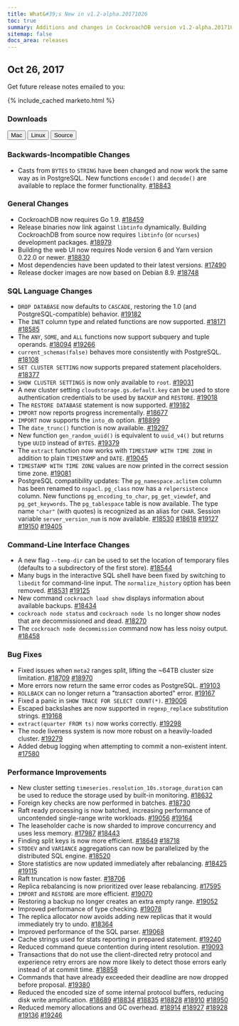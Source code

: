 ```yaml
---
title: What&#39;s New in v1.2-alpha.20171026
toc: true
summary: Additions and changes in CockroachDB version v1.2-alpha.20171026
sitemap: false
docs_area: releases 
---
```


## Oct 26, 2017

Get future release notes emailed to you:

{% include_cached marketo.html %}

### Downloads

<div id="os-tabs" class="clearfix os-tabs_button-outline-primary">
    <a href="https://binaries.cockroachdb.com/cockroach-v1.2-alpha.20171026.darwin-10.9-amd64.tgz"><button id="mac" data-eventcategory="mac-binary-release-notes">Mac</button></a>
    <a href="https://binaries.cockroachdb.com/cockroach-v1.2-alpha.20171026.linux-amd64.tgz"><button id="linux" data-eventcategory="linux-binary-release-notes">Linux</button></a>
    <a href="https://binaries.cockroachdb.com/cockroach-v1.2-alpha.20171026.src.tgz"><button id="source" data-eventcategory="source-release-notes">Source</button></a>
</div>

### Backwards-Incompatible Changes

- Casts from `BYTES` to `STRING` have been changed and now work the same way as in PostgreSQL. New functions `encode()` and `decode()` are available to replace the former functionality. [#18843](https://github.com/cockroachdb/cockroach/pull/18843)

### General Changes

- CockroachDB now requires Go 1.9. [#18459](https://github.com/cockroachdb/cockroach/pull/18459)
- Release binaries now link against `libtinfo` dynamically. Building CockroachDB from source now requires `libtinfo` (or `ncurses`) development packages. [#18979](https://github.com/cockroachdb/cockroach/pull/18979)
- Building the web UI now requires Node version 6 and Yarn version 0.22.0 or newer. [#18830](https://github.com/cockroachdb/cockroach/pull/18830)
- Most dependencies have been updated to their latest versions. [#17490](https://github.com/cockroachdb/cockroach/pull/17490)
- Release docker images are now based on Debian 8.9. [#18748](https://github.com/cockroachdb/cockroach/pull/18748)

### SQL Language Changes

- `DROP DATABASE` now defaults to `CASCADE`, restoring the 1.0 (and PostgreSQL-compatible) behavior. [#19182](https://github.com/cockroachdb/cockroach/pull/19182)
- The `INET` column type and related functions are now supported. [#18171](https://github.com/cockroachdb/cockroach/pull/18171) [#18585](https://github.com/cockroachdb/cockroach/pull/18585)
- The `ANY`, `SOME`, and `ALL` functions now support subquery and tuple operands. [#18094](https://github.com/cockroachdb/cockroach/pull/18094) [#19266](https://github.com/cockroachdb/cockroach/pull/19266)
- `current_schemas(false)` behaves more consistently with PostgreSQL. [#18108](https://github.com/cockroachdb/cockroach/pull/18108)
- `SET CLUSTER SETTING` now supports prepared statement placeholders. [#18377](https://github.com/cockroachdb/cockroach/pull/18377)
- `SHOW CLUSTER SETTINGS` is now only available to `root`. [#19031](https://github.com/cockroachdb/cockroach/pull/19031)
- A new cluster setting `cloudstorage.gs.default.key` can be used to store authentication credentials to be used by `BACKUP` and `RESTORE`. [#19018](https://github.com/cockroachdb/cockroach/pull/19018)
- The `RESTORE DATABASE` statement is now supported. [#19182](https://github.com/cockroachdb/cockroach/pull/19182)
- `IMPORT` now reports progress incrementally. [#18677](https://github.com/cockroachdb/cockroach/pull/18677)
- `IMPORT` now supports the `into_db` option. [#18899](https://github.com/cockroachdb/cockroach/pull/18899)
- The `date_trunc()` function is now available. [#19297](https://github.com/cockroachdb/cockroach/pull/19297)
- New function `gen_random_uuid()` is equivalent to `uuid_v4()` but returns type `UUID` instead of `BYTES`. [#19379](https://github.com/cockroachdb/cockroach/pull/19379)
- The `extract` function now works with `TIMESTAMP WITH TIME ZONE` in addition to plain `TIMESTAMP` and `DATE`. [#19045](https://github.com/cockroachdb/cockroach/pull/19045)
- `TIMESTAMP WITH TIME ZONE` values are now printed in the correct session time zone. [#19081](https://github.com/cockroachdb/cockroach/pull/19081)
- PostgreSQL compatibility updates: The `pg_namespace.aclitem` column has been renamed to `nspacl`. `pg_class` now  has a `relpersistence` column. New functions `pg_encoding_to_char`, `pg_get_viewdef`, and `pg_get_keywords`. The `pg_tablespace` table is now available. The type name `"char"` (with quotes) is recognized as an alias for `CHAR`. Session variable `server_version_num` is now available. [#18530](https://github.com/cockroachdb/cockroach/pull/18530) [#18618](https://github.com/cockroachdb/cockroach/pull/18618) [#19127](https://github.com/cockroachdb/cockroach/pull/19127) [#19150](https://github.com/cockroachdb/cockroach/pull/19150) [#19405](https://github.com/cockroachdb/cockroach/pull/19405)

### Command-Line Interface Changes

- A new flag `--temp-dir` can be used to set the location of temporary files (defaults to a subdirectory of the first store). [#18544](https://github.com/cockroachdb/cockroach/pull/18544)
- Many bugs in the interactive SQL shell have been fixed by switching to `libedit` for command-line input. The `normalize_history` option has been removed. [#18531](https://github.com/cockroachdb/cockroach/pull/18531) [#19125](https://github.com/cockroachdb/cockroach/pull/19125)
- New command `cockroach load show` displays information about available backups. [#18434](https://github.com/cockroachdb/cockroach/pull/18434)
- `cockroach node status` and `cockroach node ls` no longer show nodes that are decommissioned and dead. [#18270](https://github.com/cockroachdb/cockroach/pull/18270)
- The `cockroach node decommission` command now has less noisy output. [#18458](https://github.com/cockroachdb/cockroach/pull/18458)

### Bug Fixes

- Fixed issues when `meta2` ranges split, lifting the ~64TB cluster size limitation. [#18709](https://github.com/cockroachdb/cockroach/pull/18709) [#18970](https://github.com/cockroachdb/cockroach/pull/18970)
- More errors now return the same error codes as PostgreSQL. [#19103](https://github.com/cockroachdb/cockroach/pull/19103)
- `ROLLBACK` can no longer return a "transaction aborted" error. [#19167](https://github.com/cockroachdb/cockroach/pull/19167)
- Fixed a panic in `SHOW TRACE FOR SELECT COUNT(*)`. [#19006](https://github.com/cockroachdb/cockroach/pull/19006)
- Escaped backslashes are now supported in `regexp_replace` substitution strings. [#19168](https://github.com/cockroachdb/cockroach/pull/19168)
- `extract(quarter FROM ts)` now works correctly. [#19298](https://github.com/cockroachdb/cockroach/pull/19298)
- The node liveness system is now more robust on a heavily-loaded cluster. [#19279](https://github.com/cockroachdb/cockroach/pull/19279)
- Added debug logging when attempting to commit a non-existent intent. [#17580](https://github.com/cockroachdb/cockroach/pull/17580)

### Performance Improvements

- New cluster setting `timeseries.resolution_10s.storage_duration` can be used to reduce the storage used by built-in monitoring. [#18632](https://github.com/cockroachdb/cockroach/pull/18632)
- Foreign key checks are now performed in batches. [#18730](https://github.com/cockroachdb/cockroach/pull/18730)
- Raft ready processing is now batched, increasing performance of uncontended single-range write workloads. [#19056](https://github.com/cockroachdb/cockroach/pull/19056) [#19164](https://github.com/cockroachdb/cockroach/pull/19164)
- The leaseholder cache is now sharded to improve concurrency and uses less memory. [#17987](https://github.com/cockroachdb/cockroach/pull/17987) [#18443](https://github.com/cockroachdb/cockroach/pull/18443)
- Finding split keys is now more efficient. [#18649](https://github.com/cockroachdb/cockroach/pull/18649) [#18718](https://github.com/cockroachdb/cockroach/pull/18718)
- `STDDEV` and `VARIANCE` aggregations can now be parallelized by the distributed SQL engine. [#18520](https://github.com/cockroachdb/cockroach/pull/18520)
- Store statistics are now updated immediately after rebalancing. [#18425](https://github.com/cockroachdb/cockroach/pull/18425) [#19115](https://github.com/cockroachdb/cockroach/pull/19115)
- Raft truncation is now faster. [#18706](https://github.com/cockroachdb/cockroach/pull/18706)
- Replica rebalancing is now prioritized over lease rebalancing. [#17595](https://github.com/cockroachdb/cockroach/pull/17595)
- `IMPORT` and `RESTORE` are more efficient. [#19070](https://github.com/cockroachdb/cockroach/pull/19070)
- Restoring a backup no longer creates an extra empty range. [#19052](https://github.com/cockroachdb/cockroach/pull/19052)
- Improved performance of type checking. [#19078](https://github.com/cockroachdb/cockroach/pull/19078)
- The replica allocator now avoids adding new replicas that it would immediately try to undo. [#18364](https://github.com/cockroachdb/cockroach/pull/18364)
- Improved performance of the SQL parser. [#19068](https://github.com/cockroachdb/cockroach/pull/19068)
- Cache strings used for stats reporting in prepared statement. [#19240](https://github.com/cockroachdb/cockroach/pull/19240)
- Reduced command queue contention during intent resolution. [#19093](https://github.com/cockroachdb/cockroach/pull/19093)
- Transactions that do not use the client-directed retry protocol and experience retry errors are now more likely to detect those errors early instead of at commit time. [#18858](https://github.com/cockroachdb/cockroach/pull/18858)
- Commands that have already exceeded their deadline are now dropped before proposal. [#19380](https://github.com/cockroachdb/cockroach/pull/19380)
- Reduced the encoded size of some internal protocol buffers, reducing disk write amplification. [#18689](https://github.com/cockroachdb/cockroach/pull/18689) [#18834](https://github.com/cockroachdb/cockroach/pull/18834) [#18835](https://github.com/cockroachdb/cockroach/pull/18835) [#18828](https://github.com/cockroachdb/cockroach/pull/18828) [#18910](https://github.com/cockroachdb/cockroach/pull/18910) [#18950](https://github.com/cockroachdb/cockroach/pull/18950)
- Reduced memory allocations and GC overhead. [#18914](https://github.com/cockroachdb/cockroach/pull/18914) [#18927](https://github.com/cockroachdb/cockroach/pull/18927) [#18928](https://github.com/cockroachdb/cockroach/pull/18928) [#19136](https://github.com/cockroachdb/cockroach/pull/19136) [#19246](https://github.com/cockroachdb/cockroach/pull/19246)
